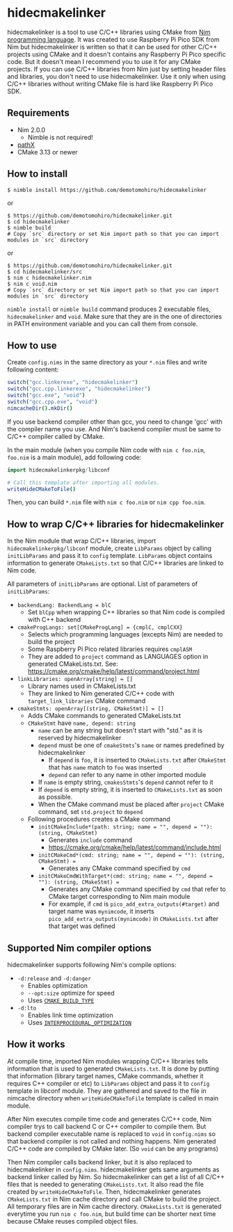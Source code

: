 # hidecmakelinker
hidecmakelinker is a tool to use C/C++ libraries using CMake from [Nim programming language](https://nim-lang.org).
It was created to use Raspberry Pi Pico SDK from Nim but hidecmakelinker is written so that it can be used for other C/C++ projects using CMake and it doesn't contains any Raspberry Pi Pico specific code.
But it doesn't mean I recommend you to use it for any CMake projects. If you can use C/C++ libraries from Nim just by setting header files and libraries, you don't need to use hidecmakelinker. Use it only when using C/C++ libraries without writing CMake file is hard like Raspberry Pi Pico SDK.


## Requirements
- Nim 2.0.0
  - Nimble is not required!
- [pathX](https://github.com/demotomohiro/pathX)
- CMake 3.13 or newer


## How to install
```console
$ nimble install https://github.com/demotomohiro/hidecmakelinker
```
or
```console
$ https://github.com/demotomohiro/hidecmakelinker.git
$ cd hidecmakelinker
$ nimble build
# Copy `src` directory or set Nim import path so that you can import modules in `src` directory
```
or
```console
$ https://github.com/demotomohiro/hidecmakelinker.git
$ cd hidecmakelinker/src
$ nim c hidecmakelinker.nim
$ nim c void.nim
# Copy `src` directory or set Nim import path so that you can import modules in `src` directory
```

`nimble install` or `nimble build` command produces 2 executable files, `hidecmakelinker` and `void`.
Make sure that they are in the one of directories in PATH environment variable and you can call them from console.


## How to use
Create `config.nims` in the same directory as your `*.nim` files and write following content:
```nim
switch("gcc.linkerexe", "hidecmakelinker")
switch("gcc.cpp.linkerexe", "hidecmakelinker")
switch("gcc.exe", "void")
switch("gcc.cpp.exe", "void")
nimcacheDir().mkDir()
```

If you use backend compiler other than gcc, you need to change 'gcc' with the compiler name you use.
And Nim's backend compiler must be same to C/C++ compiler called by CMake.

In the main module (when you compile Nim code with `nim c foo.nim`, `foo.nim` is a main module), add following code:
```nim
import hidecmakelinkerpkg/libconf

# Call this template after importing all modules.
writeHideCMakeToFile()
```

Then, you can build `*.nim` file with `nim c foo.nim` or `nim cpp foo.nim`.


## How to wrap C/C++ libraries for hidecmakelinker
In the Nim module that wrap C/C++ libraries, import `hidecmakelinkerpkg/libconf` module, create `LibParams` object by calling `initLibParams` and pass it to `config` template.
`LibParams` object contains information to generate `CMakeLists.txt` so that C/C++ libraries are linked to Nim code.

All parameters of `initLibParams` are optional.
List of parameters of `initLibParams`:
- `backendLang: BackendLang = blC`
  - Set `blCpp` when wrapping C++ libraries so that Nim code is compiled with C++ backend
- `cmakeProgLangs: set[CMakeProgLang] = {cmplC, cmplCXX}`
  - Selects which programming languages (excepts Nim) are needed to build the project
  - Some Raspberry Pi Pico related libraries requires `cmplASM`
  - They are added to `project` command as LANGUAGES option in generated CMakeLists.txt. See: https://cmake.org/cmake/help/latest/command/project.html
- `linkLibraries: openArray[string] = []`
  - Library names used in CMakeLists.txt
  - They are linked to Nim generated C/C++ code with `target_link_libraries` CMake command
- `cmakeStmts: openArray[(string, CMakeStmt)] = []`
  - Adds CMake commands to generated CMakeLists.txt
  - `CMakeStmt` have `name, depend: string`
    - `name` can be any string but doesn't start with "std." as it is reserved by hidecmakelinker
    - `depend` must be one of `cmakeStmts`'s `name` or names predefined by hidecmakelinker
      - If `depend` is `foo`, it is inserted to `CMakeLists.txt` after `CMakeStmt` that has `name` match to `foo` was inserted
      - `depend` can refer to any name in other imported module
    - If `name` is empty string, `cmakesStmts`'s `depend` cannot refer to it
    - If `depend` is empty string, it is inserted to `CMakeLists.txt` as soon as possible.
    - When the CMake command must be placed after `project` CMake command, set `std.project` to `depend`
  - Following procedures creates a CMake command
    - `initCMakeInclude*(path: string; name = "", depend = ""): (string, CMakeStmt)`
      - Generates `include` command
      - https://cmake.org/cmake/help/latest/command/include.html
    - `initCMakeCmd*(cmd: string; name = "", depend = ""): (string, CMakeStmt) =`
      - Generates any CMake command specified by `cmd`
    - `initCMakeCmdWithTarget*(cmd: string; name = "", depend = ""): (string, CMakeStmt) =`
      - Generates any CMake command specified by `cmd` that refer to CMake target corresponding to Nim main module
      - For example, if `cmd` is `pico_add_extra_outputs(#target)` and target name was `mynimcode`, it inserts `pico_add_extra_outputs(mynimcode)` in `CMakeLists.txt` after that target was defined


## Supported Nim compiler options
hidecmakelinker supports following Nim's compile options:
- `-d:release` and `-d:danger`
  - Enables optimization
  - `--opt:size` optimize for speed
  - Uses [`CMAKE_BUILD_TYPE`](https://cmake.org/cmake/help/latest/variable/CMAKE_BUILD_TYPE.html)
- `-d:lto`
  - Enables link time optimization
  - Uses [`INTERPROCEDURAL_OPTIMIZATION`](https://cmake.org/cmake/help/latest/prop_tgt/INTERPROCEDURAL_OPTIMIZATION.html)


## How it works
At compile time, imported Nim modules wrapping C/C++ libraries tells information that is used to generated `CMakeLists.txt`.
It is done by putting that information (library target names, CMake commands, whether it requires C++ compiler or etc) to `LibParams` object and pass it to `config` template in libconf module.
They are gathered and saved to the file in nimcache directory when `writeHideCMakeToFile` template is called in main module.

After Nim executes compile time code and generates C/C++ code, Nim compiler trys to call backend C or C++ compiler to compile them.
But backend compiler executable name is replaced to `void` in `config.nims` so that backend compiler is not called and nothing happens. Nim generated C/C++ code are compiled by CMake later.
(So `void` can be any programs)

Then Nim compiler calls backend linker, but it is also replaced to hidecmakelinker in `config.nims`.
hidecmakelinker gets same arguments as backend linker called by Nim.
So hidecmakelinker can get a list of all C/C++ files that is needed to generating `CMakeLists.txt`.
It also read the file created by `writeHideCMakeToFile`.
Then, hidecmakelinker generates `CMakeLists.txt` in Nim cache directory and call CMake to build the project.
All temporary files are in Nim cache directory.
`CMakeLists.txt` is generated everytime you run `nim c foo.nim`, but build time can be shorter next time because CMake reuses compiled object files.
